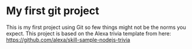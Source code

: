 # My first git project
This is my first project using Git so few things might not be the norms you expect. This project is based on the Alexa trivia template from here: https://github.com/alexa/skill-sample-nodejs-trivia




